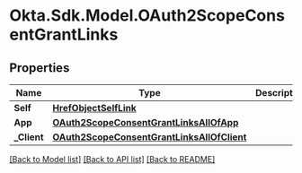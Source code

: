 # Okta.Sdk.Model.OAuth2ScopeConsentGrantLinks

## Properties

Name | Type | Description | Notes
------------ | ------------- | ------------- | -------------
**Self** | [**HrefObjectSelfLink**](HrefObjectSelfLink.md) |  | [optional] 
**App** | [**OAuth2ScopeConsentGrantLinksAllOfApp**](OAuth2ScopeConsentGrantLinksAllOfApp.md) |  | [optional] 
**_Client** | [**OAuth2ScopeConsentGrantLinksAllOfClient**](OAuth2ScopeConsentGrantLinksAllOfClient.md) |  | [optional] 

[[Back to Model list]](../README.md#documentation-for-models) [[Back to API list]](../README.md#documentation-for-api-endpoints) [[Back to README]](../README.md)

